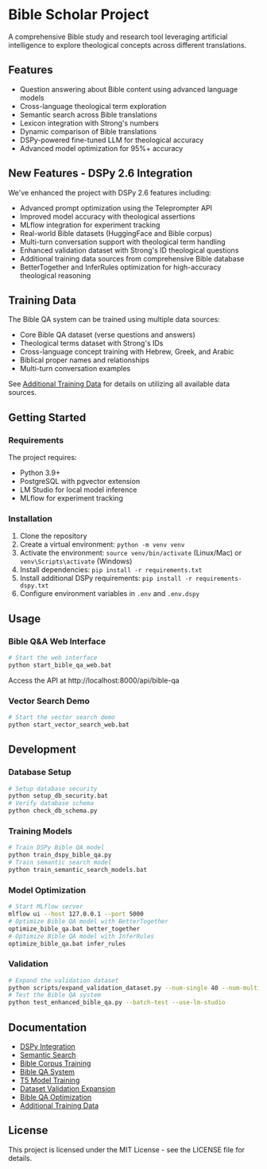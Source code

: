 # Bible Scholar Project

A comprehensive Bible study and research tool leveraging artificial intelligence to explore theological concepts across different translations.

## Features

- Question answering about Bible content using advanced language models
- Cross-language theological term exploration
- Semantic search across Bible translations
- Lexicon integration with Strong's numbers
- Dynamic comparison of Bible translations
- DSPy-powered fine-tuned LLM for theological accuracy
- Advanced model optimization for 95%+ accuracy

## New Features - DSPy 2.6 Integration

We've enhanced the project with DSPy 2.6 features including:

- Advanced prompt optimization using the Teleprompter API
- Improved model accuracy with theological assertions
- MLflow integration for experiment tracking
- Real-world Bible datasets (HuggingFace and Bible corpus)
- Multi-turn conversation support with theological term handling
- Enhanced validation dataset with Strong's ID theological questions
- Additional training data sources from comprehensive Bible database
- BetterTogether and InferRules optimization for high-accuracy theological reasoning

## Training Data

The Bible QA system can be trained using multiple data sources:

- Core Bible QA dataset (verse questions and answers)
- Theological terms dataset with Strong's IDs
- Cross-language concept training with Hebrew, Greek, and Arabic
- Biblical proper names and relationships
- Multi-turn conversation examples

See [Additional Training Data](docs/features/additional_training_data.md) for details on utilizing all available data sources.

## Getting Started

### Requirements

The project requires:

- Python 3.9+
- PostgreSQL with pgvector extension
- LM Studio for local model inference
- MLflow for experiment tracking

### Installation

1. Clone the repository
2. Create a virtual environment: `python -m venv venv`
3. Activate the environment: `source venv/bin/activate` (Linux/Mac) or `venv\Scripts\activate` (Windows)
4. Install dependencies: `pip install -r requirements.txt`
5. Install additional DSPy requirements: `pip install -r requirements-dspy.txt`
6. Configure environment variables in `.env` and `.env.dspy`

## Usage

### Bible Q&A Web Interface

```bash
# Start the web interface
python start_bible_qa_web.bat
```

Access the API at http://localhost:8000/api/bible-qa

### Vector Search Demo

```bash
# Start the vector search demo
python start_vector_search_web.bat
```

## Development

### Database Setup

```bash
# Setup database security
python setup_db_security.bat
# Verify database schema
python check_db_schema.py
```

### Training Models

```bash
# Train DSPy Bible QA model
python train_dspy_bible_qa.py
# Train semantic search model
python train_semantic_search_models.bat
```

### Model Optimization

```bash
# Start MLflow server
mlflow ui --host 127.0.0.1 --port 5000
# Optimize Bible QA model with BetterTogether
optimize_bible_qa.bat better_together
# Optimize Bible QA model with InferRules
optimize_bible_qa.bat infer_rules
```

### Validation

```bash
# Expand the validation dataset
python scripts/expand_validation_dataset.py --num-single 40 --num-multi 10
# Test the Bible QA system
python test_enhanced_bible_qa.py --batch-test --use-lm-studio
```

## Documentation

- [DSPy Integration](README_DSPY.md)
- [Semantic Search](README_VECTOR_SEARCH.md)
- [Bible Corpus Training](README_BIBLE_CORPUS_TRAINING.md)
- [Bible QA System](README_BIBLE_QA.md)
- [T5 Model Training](README_BIBLE_T5_TRAINING.md)
- [Dataset Validation Expansion](docs/features/dataset_validation_expansion.md)
- [Bible QA Optimization](docs/features/bible_qa_optimization.md)
- [Additional Training Data](docs/features/additional_training_data.md)

## License

This project is licensed under the MIT License - see the LICENSE file for details.
